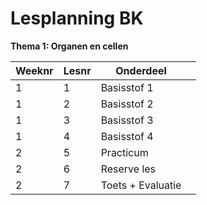 # Lesplanning BK

**Thema 1: Organen en cellen**

| Weeknr | Lesnr | Onderdeel       |       |
|--------|--------|-----------------|-------|
| 1      | 1      | Basisstof 1     |       |
| 1      | 2      | Basisstof 2     |       |
| 1      | 3      | Basisstof 3     |       |
| 1      | 4      | Basisstof 4     |       |
| 2      | 5      | Practicum      |       |
| 2      | 6      | Reserve les    |       |
| 2      | 7      | Toets + Evaluatie |    |

<!--
---

**Thema 2: Voortplanting en seksualiteit**

| Weeknr | Lesnr | Onderdeel       |       |
|--------|--------|-----------------|-------|
| 3      | 1      | Basisstof 1     |       |
| 3      | 2      | Basisstof 2     |       |
| 3      | 3      | Basisstof 3     |       |
| 3      | 4      | Basisstof 4     |       |
| 4      | 5      | Practicum      |       |
| 4      | 6      | Reserve les    |       |
| 4      | 7      | Toets + Evaluatie |    |

---

**Thema 3: Ordening**

| Weeknr | Lesnr | Onderdeel       |       |
|--------|--------|-----------------|-------|
| 5      | 1      | Basisstof 1     |       |
| 5      | 2      | Basisstof 2     |       |
| 5      | 3      | Basisstof 3     |       |
| 5      | 4      | Basisstof 4     |       |
| 6      | 5      | Practicum      |       |
| 6      | 6      | Reserve les    |       |
| 6      | 7      | Toets + Evaluatie |    |

---

**Thema 4: Stevigheid en beweging**

| Weeknr | Lesnr | Onderdeel       |       |
|--------|--------|-----------------|-------|
| 7      | 1      | Basisstof 1     |       |
| 7      | 2      | Basisstof 2     |       |
| 7      | 3      | Basisstof 3     |       |
| 7      | 4      | Basisstof 4     |       |
| 8      | 5      | Practicum      |       |
| 8      | 6      | Reserve les    |       |
| 8      | 7      | Toets + Evaluatie |    |

---

Dit schema is een voorbeeld en kan voor elk thema uit boek 3A en 3B zo worden doorgezet. Let op dat specifieke basisstofnummers per thema kunnen verschillen; de thema-indeling en basisstofnummers voor vmbo-b zijn:

- Thema 1 Organen en cellen: basisstof 1
- Thema 2 Voortplanting en seksualiteit: basisstof 2
- Thema 3 Ordening: basisstof 3
- Thema 4 Stevigheid en beweging: basisstof 4
- Etc.

Na elke 4 lessen volgt dus een practicum, daarna een reserve-les, gevolgd door een toets met evaluatiemoment.

Deze werkwijze sluit aan bij de structuur van "Biologie voor jou" vmbo-bovenbouw 3A en 3B, inclusief de indeling van basisstof, practica en toetsen【4:1†Bvj_3_4_vmbo_docentenhandleiding.docx】【4:6†Bvj_3_4_vmbo_docentenhandleiding.docx】【4:10†Bvj_3_4_vmbo_docentenhandleiding.docx】.

-->